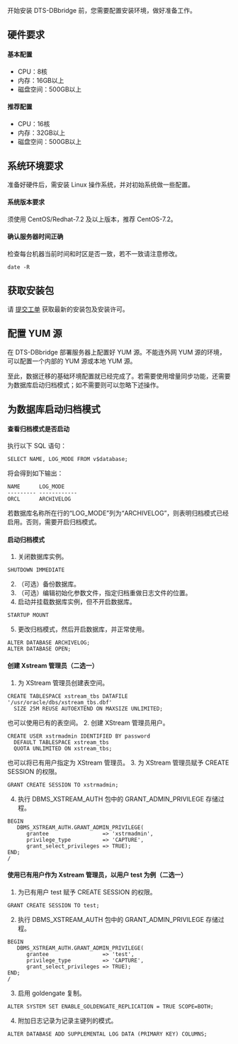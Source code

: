 
开始安装 DTS-DBbridge 前，您需要配置安装环境，做好准备工作。

## 硬件要求
#### 基本配置
- CPU：8核
- 内存：16GB以上
- 磁盘空间：500GB以上

#### 推荐配置
- CPU：16核
- 内存：32GB以上
- 磁盘空间：500GB以上

## 系统环境要求
准备好硬件后，需安装 Linux 操作系统，并对初始系统做一些配置。

#### 系统版本要求
须使用 CentOS/Redhat-7.2 及以上版本，推荐 CentOS-7.2。

#### 确认服务器时间正确
检查每台机器当前时间和时区是否一致，若不一致请注意修改。
```
date -R
```

## 获取安装包
请 [提交工单](https://console.cloud.tencent.com/workorder/category) 获取最新的安装包及安装许可。

## 配置 YUM 源
在 DTS-DBbridge 部署服务器上配置好 YUM 源。不能连外网 YUM 源的环境，可以配置一个内部的 YUM 源或本地 YUM 源。

至此，数据迁移的基础环境配置就已经完成了。若需要使用增量同步功能，还需要为数据库启动归档模式；如不需要则可以忽略下述操作。

## 为数据库启动归档模式
#### 查看归档模式是否启动
执行以下 SQL 语句：
```
SELECT NAME, LOG_MODE FROM v$database;
```
将会得到如下输出：
```
NAME      LOG_MODE
--------- ------------
ORCL      ARCHIVELOG
```
若数据库名称所在行的“LOG_MODE”列为“ARCHIVELOG”，则表明归档模式已经启用。否则，需要开启归档模式。

#### 启动归档模式
1. 关闭数据库实例。
```
SHUTDOWN IMMEDIATE
```
2. （可选）备份数据库。
3. （可选）编辑初始化参数文件，指定归档重做日志文件的位置。
4. 启动并挂载数据库实例，但不开启数据库。
```
STARTUP MOUNT
```
5. 更改归档模式，然后开启数据库，并正常使用。
```
ALTER DATABASE ARCHIVELOG;
ALTER DATABASE OPEN;
```

#### 创建 Xstream 管理员（二选一）
1. 为 XStream 管理员创建表空间。
```
CREATE TABLESPACE xstream_tbs DATAFILE '/usr/oracle/dbs/xstream_tbs.dbf' 
  SIZE 25M REUSE AUTOEXTEND ON MAXSIZE UNLIMITED;
```
也可以使用已有的表空间。
2. 创建 XStream 管理员用户。
```
CREATE USER xstrmadmin IDENTIFIED BY password 
  DEFAULT TABLESPACE xstream_tbs
  QUOTA UNLIMITED ON xstream_tbs;
```
也可以将已有用户指定为 XStream 管理员。
3. 为 XStream 管理员赋予 CREATE SESSION 的权限。
```
GRANT CREATE SESSION TO xstrmadmin;
```
4. 执行 DBMS_XSTREAM_AUTH 包中的 GRANT_ADMIN_PRIVILEGE 存储过程。
```
BEGIN
   DBMS_XSTREAM_AUTH.GRANT_ADMIN_PRIVILEGE(
      grantee                 => 'xstrmadmin',
      privilege_type          => 'CAPTURE',
      grant_select_privileges => TRUE);
END;
/
```

#### 使用已有用户作为 Xstream 管理员，以用户 test 为例（二选一）
1. 为已有用户 test 赋予 CREATE SESSION 的权限。
```
GRANT CREATE SESSION TO test;
```
2. 执行 DBMS_XSTREAM_AUTH 包中的 GRANT_ADMIN_PRIVILEGE 存储过程。
```
BEGIN
   DBMS_XSTREAM_AUTH.GRANT_ADMIN_PRIVILEGE(
      grantee                 => 'test',
      privilege_type          => 'CAPTURE',
      grant_select_privileges => TRUE);
END;
/
```
3. 启用 goldengate 复制。
```
ALTER SYSTEM SET ENABLE_GOLDENGATE_REPLICATION = TRUE SCOPE=BOTH;
```
4. 附加日志记录为记录主键列的模式。
```
ALTER DATABASE ADD SUPPLEMENTAL LOG DATA (PRIMARY KEY) COLUMNS;
```
